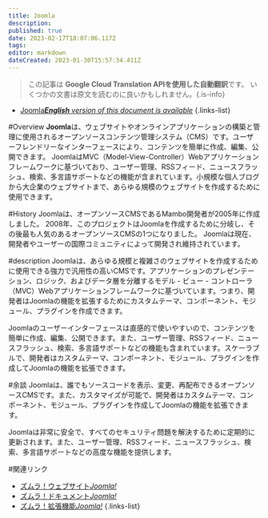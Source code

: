 ```yaml
---
title: Joomla
description: 
published: true
date: 2023-02-17T18:07:06.117Z
tags: 
editor: markdown
dateCreated: 2023-01-30T15:57:34.411Z
---
```


> この記事は **Google Cloud Translation APIを使用した自動翻訳**です。
いくつかの文書は原文を読むのに良いかもしれません。{.is-info}
- [Joomla***English** version of this document is available*](/en/Knowledge-base/Dictionary/joomla)
{.links-list}


#Overview
**Joomla**は、ウェブサイトやオンラインアプリケーションの構築と管理に使用されるオープンソースコンテンツ管理システム（CMS）です。ユーザーフレンドリーなインターフェースにより、コンテンツを簡単に作成、編集、公開できます。 JoomlaはMVC（Model-View-Controller）Webアプリケーションフレームワークに基づいており、ユーザー管理、RSSフィード、ニュースフラッシュ、検索、多言語サポートなどの機能が含まれています。小規模な個人ブログから大企業のウェブサイトまで、あらゆる規模のウェブサイトを作成するために使用できます。

#History
Joomlaは、オープンソースCMSであるMambo開発者が2005年に作成しました。 2008年、このプロジェクトはJoomlaを作成するために分岐し、その後最も人気のあるオープンソースCMSの1つになりました。 Joomlaは現在、開発者やユーザーの国際コミュニティによって開発され維持されています。

#description
Joomlaは、あらゆる規模と複雑さのウェブサイトを作成するために使用できる強力で汎用性の高いCMSです。アプリケーションのプレゼンテーション、ロジック、およびデータ層を分離するモデル - ビュー - コントローラ（MVC）Webアプリケーションフレームワークに基づいています。つまり、開発者はJoomlaの機能を拡張するためにカスタムテーマ、コンポーネント、モジュール、プラグインを作成できます。

Joomlaのユーザーインターフェースは直感的で使いやすいので、コンテンツを簡単に作成、編集、公開できます。また、ユーザー管理、RSSフィード、ニュースフラッシュ、検索、多言語サポートなどの機能も含まれています。スケーラブルで、開発者はカスタムテーマ、コンポーネント、モジュール、プラグインを作成してJoomlaの機能を拡張できます。

#余談
Joomlaは、誰でもソースコードを表示、変更、再配布できるオープンソースCMSです。また、カスタマイズが可能で、開発者はカスタムテーマ、コンポーネント、モジュール、プラグインを作成してJoomlaの機能を拡張できます。

Joomlaは非常に安全で、すべてのセキュリティ問題を解決するために定期的に更新されます。また、ユーザー管理、RSSフィード、ニュースフラッシュ、検索、多言語サポートなどの高度な機能を提供します。

#関連リンク
- [ズムラ！ウェブサイト*Joomla!*](https://www.joomla.org/)
- [ズムラ！ドキュメント*Joomla!*](https://docs.joomla.org/)
- [ズムラ！拡張機能*Joomla!*](https://extensions.joomla.org/)
{.links-list}